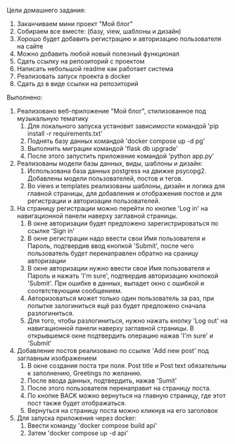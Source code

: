 Цели домашнего задания:
1. Заканчиваем мини проект "Мой блог"
2. Собираем все вместе: (базу, view, шаблоны и дизайн)
3. Хорошо будет добавить регистрацию и авторизацию пользователя на сайте
4. Можно добавить любой новый полезный функционал
5. Сдать ссылку на репозиторий с проектом
6. Написать небольшой readme как работает система
7. Реализовать запуск проекта в docker
8. Сдать дз в виде ссылки на репозиторий


Выполнено:
1. Реализовано веб-приложение "Мой блог", стилизованное под музыкальную тематику
   1. Для локального запуска установит зависимости командой 'pip install -r requirements.txt'
   2. Поднять базу данных командой 'docker compose up -d pg'
   3. Выполнить миграции командой 'flask db upgrade'
   4. После этого запустить приложение командой 'python app.py'
2. Реализованы модели базы данных, виды, шаблоны и дизайн:
   1. Использована база данных postgress на движке psycopg2. Добавлены модели пользователей, постов и тегов.
   2. Во views и templates реализованы шаблоны, дизайн и логика для главной страницы, для добавления и отображения постов и для регистрации и авторизации пользователей.
3. На страницу регистрации можно перейти по кнопке 'Log in' на навигационной панели наверху заглавной страницы.
   1. В окне авторизации будет предложено зарегистрироваться по ссылке 'Sign in'
   2. В окне регистрации надо ввести свои Имя пользователя и Пароль, подтвердив ввод кнопкой 'Submit', после чего пользователь будет перенаправлен обратно на сраницу авторизации
   3. В окне авторизации нужно ввести свои Имя пользователя и Пароль и нажать 'I'm sure', подтвердив авторизацию кнопокой 'Submit'. При ошибке в данных, выпадет окно с ошибкой и соотвтствующим сообщением.
   4. Авторизоваться может только один пользователь за раз, при попытке залогиниться ещё раз будет предложено сначала разлогиниться.
   5. Для того, чтобы разлогиниться, нужно нажать кнопку 'Log out' на навигационной панели наверху заглавной страницы. В открывшемся окне подтвердить операцию нажав 'I'm sure' и 'Submit'
4. Добавление постов реализовано по ссылке 'Add new post' под заглавным изображением
   1. В окне создания поста три поля. Post title и Post text обязательны к заполнению, Greetings по желанию.
   2. После ввода данных, подтвердить, нажав 'Sumit'
   3. После этого пользователя перенаправит на страницу поста.
   4. По кнопке BACK можно вернуться на главную страницу, где этот пост также будет отображаться.
   5. Вернуться на страницу поста можно кликнув на его заголовок
5. Для запуска приложения через docker:
   1. Ввести команду 'docker compose build api'
   2. Затем 'docker compose up -d api'
